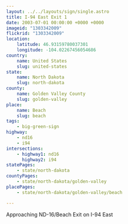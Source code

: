 ```yaml
---
layout: ../../layouts/sign/single.astro
title: I-94 East Exit 1
date: 2003-07-01 00:00:00 +0000 +0000
imageid: "1303342009"
flickrid: "1303342009"
location:
    latitude: 46.93159780037301
    longitude: -104.02267456054686
country:
    name: United States
    slug: united-states
state:
    name: North Dakota
    slug: north-dakota
county:
    name: Golden Valley County
    slug: golden-valley
place:
    name: Beach
    slug: beach
tags:
    - big-green-sign
highway:
    - nd16
    - i94
intersections:
    - highway1: nd16
      highway2: i94
statePages:
    - state/north-dakota
countyPages:
    - state/north-dakota/golden-valley
placePages:
    - state/north-dakota/golden-valley/beach

---
```

Approaching ND-16/Beach Exit on I-94 East